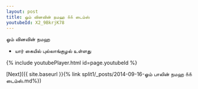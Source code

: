 ```yaml
---
layout: post
title: ஓம் வினவின் நமஹ ௧௧ டைம்ஸ்
youtubeId: X2_9BkrjK78
---
```

 
 
 ஓம் வினவின் நமஹ  
 
 -  யார் கையில் புல்லாங்குழல் உள்ளது 
 
  
 
  
 
 
 
 
 
 


{% include youtubePlayer.html id=page.youtubeId %}
 
[Next]({{ site.baseurl }}{% link  split1/_posts/2014-09-16-ஓம் பாலின் நமஹ ௧௧ டைம்ஸ்.md%})
 
